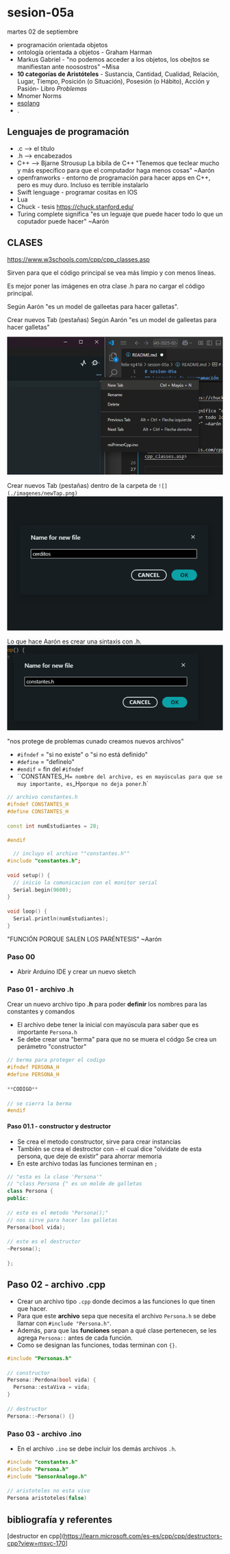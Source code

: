 # sesion-05a

martes 02 de septiembre

- programación orientada objetos
- ontología orientada a objetos - Graham Harman
- Markus Gabriel - "no podemos acceder a los objetos, los obejtos se manifiestan ante noosostros" ~Misa
- **10 categorías de Aristóteles** - Sustancia, Cantidad, Cualidad, Relación, Lugar, Tiempo, Posición (o Situación), Posesión (o Hábito), Acción y Pasión- Libro *Problemas*
- Mnomer Norms
- [esolang](https://esolangs.org/wiki/Main_Page)
- .

## Lenguajes de programación

- .c --> el título
- .h --> encabezados
- C++ --> Bjarne Strousup La bibila de C++ "Tenemos que teclear mucho y más específico para que el computador haga menos cosas" ~Aarón
- openfranworks - entorno de programación para hacer apps en C++, pero es muy duro. Incluso es terrible instalarlo
- Swift lenguage - programar cositas en IOS
- Lua
- Chuck - tesis <https://chuck.stanford.edu/>
- Turing complete significa "es un leguaje que puede hacer todo lo que un coputador puede hacer" ~Aarón

## CLASES

<https://www.w3schools.com/cpp/cpp_classes.asp>

Sirven para que el código principal se vea más limpio y con menos líneas.

Es mejor poner las imágenes en otra clase .h para no cargar el código principal.

Según Aarón "es un model de galleetas para hacer galletas".

Crear nuevos Tab (pestañas)
Según Aarón "es un model de galleetas para hacer galletas"

![newTap](./imagenes/newTap.png)

Crear nuevos Tab (pestañas) dentro de la carpeta de `![](./imagenes/newTap.png)`
![cerditos](./imagenes/newFileCerditos.png)

Lo que hace Aarón es crear una sintaxis con .h.
![Constanes .h](./imagenes/constantesH.png)

"nos protege de problemas cunado creamos nuevos archivos"

- `#ifndef` = "si no existe" o "si no está definido"
- `#define` = "defínelo"
- `#endif` = fin del `#ifndef`
- ``CONSTANTES_H` = nombre del archivo, es en mayúsculas para que se muy importante, es `_H` porque no deja poner `.h`

```cpp
// archivo constantes.h
#ifndef CONSTANTES_H
#define CONSTANTES_H

const int numEstudiantes = 28;

#endif
```

```cpp
  // incluyo el archivo ""constantes.h""
#include "constantes.h";

void setup() {
  // inicio la comunicacion con el monitor serial
  Serial.begin(9600);
}

void loop() {
  Serial.println(numEstudiantes);
}
```

"FUNCIÓN PORQUE SALEN LOS PARÉNTESIS" ~Aarón

### Paso 00

- Abrir Arduino IDE y crear un nuevo sketch

### Paso 01 - archivo .h

Crear un nuevo archivo tipo **.h** para poder **definir** los nombres para las constantes y comandos

- El archivo debe tener la inicial con mayúscula para saber que es importante `Persona.h`
- Se debe crear una "berma" para que no se muera el códgo
Se crea un perámetro "constructor"

```cpp
// berma para proteger el codigo
#ifndef PERSONA_H
#define PERSONA_H

**CODIGO**

// se cierra la berma
#endif
```

#### Paso 01.1 - constructor y destructor

- Se crea el metodo constructor, sirve para crear instancias
- También se crea el destroctor con `~` el cual dice "olvidate de esta persona, que deje de existir" para ahorrar memoria
- En este archivo todas las funciones terminan en `;`

```cpp
// "esta es la clase 'Persona'"
// "class Persona {" es un molde de galletas
class Persona {
public:

// este es el metodo "Persona();"
// nos sirve para hacer las galletas
Persona(bool vida);

// este es el destructor
~Persona();

};
```

## Paso 02 - archivo .cpp

- Crear un archivo tipo `.cpp` donde decimos a las funciones lo que tinen que hacer.
- Para que este **archivo** sepa que necesita el archivo `Persona.h` se debe llamar con `#include "Persona.h"`.
- Además, para que las **funciones** sepan a qué clase pertenecen, se les agrega `Persona::` antes de cada función.
- Como se designan las funciones, todas terminan con `{}`.

```cpp
#include "Personas.h"

// constructor
Persona::Perdona(bool vida) { 
  Persona::estaViva = vida;
}

// destructor
Persona::~Persona() {}
```

### Paso 03 - archivo .ino

- En el archivo `.ino` se debe incluir los demás archivos `.h`.

```cpp
#include "constantes.h"
#include "Persona.h"
#include "SensorAnalogo.h"

// aristoteles no esta vivo
Persona aristoteles(false)
```

## bibliografía y referentes

[destructor en cpp](<https://learn.microsoft.com/es-es/cpp/cpp/destructors-cpp?view=msvc-170>]

